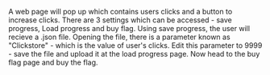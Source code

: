 A web page will pop up which contains users clicks and a button to increase clicks.
There are 3 settings which can be accessed - save progress, Load progress and buy flag.
Using save progress, the user will recieve a .json file.
Opening the file, there is a parameter known as "Clickstore" - which is the value of user's clicks.
Edit this parameter to 9999 - save the file and upload it at the load progress page.
Now head to the buy flag page and buy the flag.
